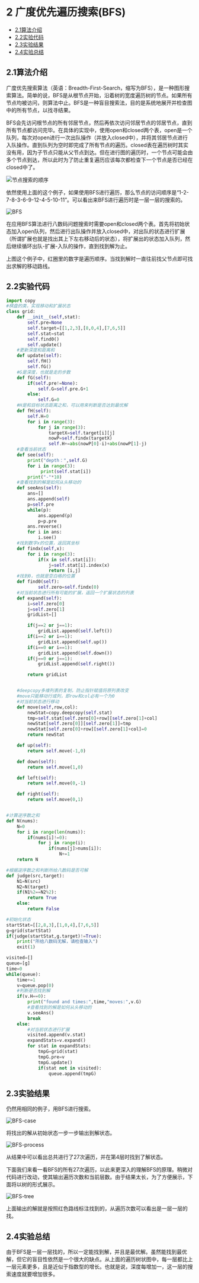 # 2 广度优先遍历搜索(BFS)
- [2.1算法介绍](#21算法介绍)
- [2.2实验代码](#22实验代码)
- [2.3实验结果](#23实验结果)
- [2.4实验总结](#24实验总结)
## 2.1算法介绍

广度优先搜索算法（英语：Breadth-First-Search，缩写为BFS），是一种图形搜索算法。简单的说，BFS是从根节点开始，沿着树的宽度遍历树的节点。如果所有节点均被访问，则算法中止。BFS是一种盲目搜索法，目的是系统地展开并检查图中的所有节点，以找寻结果。

BFS会先访问根节点的所有邻居节点，然后再依次访问邻居节点的邻居节点，直到所有节点都访问完毕。在具体的实现中，使用open和closed两个表，open是一个队列，每次对open进行一次出队操作（并放入closed中），并将其邻居节点进行入队操作。直到队列为空时即完成了所有节点的遍历。closed表在遍历树时其实没有用，因为子节点只能从父节点到达。但在进行图的遍历时，一个节点可能会由多个节点到达，所以此时为了防止重复遍历应该每次都检查下一个节点是否已经在closed中了。 

![节点搜索的顺序](../../img/tree.png)

依然使用上面的这个例子，如果使用BFS进行遍历，那么节点的访问顺序是“1-2-7-8-3-6-9-12-4-5-10-11”。可以看出来BFS进行遍历时是一层一层的搜索的。

![BFS](../../img/BFS.png)

在应用BFS算法进行八数码问题搜索时需要open和closed两个表。首先将初始状态加入open队列，然后进行出队操作并放入closed中，对出队的状态进行扩展（所谓扩展也就是找出其上下左右移动后的状态），将扩展出的状态加入队列，然后继续循环出队-扩展-入队的操作，直到找到解为止。

上图这个例子中，红圈里的数字是遍历顺序。当找到解时一直往前找父节点即可找出求解的移动路线。

## 2.2实验代码

```python
import copy
#棋盘的类，实现移动和扩展状态
class grid:
    def __init__(self,stat):
        self.pre=None
        self.target=[[1,2,3],[8,0,4],[7,6,5]]
        self.stat=stat
        self.find0()
        self.update()
    #更新深度和距离和
    def update(self):
        self.fH()
        self.fG()
    #G是深度，也就是走的步数
    def fG(self):
        if(self.pre!=None):
            self.G=self.pre.G+1
        else:
            self.G=0
    #H是和目标状态距离之和，可以用来判断是否达到最优解
    def fH(self):
        self.H=0
        for i in range(3):
            for j in range(3):
                targetX=self.target[i][j]
                nowP=self.findx(targetX)
                self.H+=abs(nowP[0]-i)+abs(nowP[1]-j)
    #查看当前状态
    def see(self):
        print("depth：",self.G)
        for i in range(3):
             print(self.stat[i])
        print("-"*10)
    #查看找到的解是如何从头移动的
    def seeAns(self):
        ans=[]
        ans.append(self)
        p=self.pre
        while(p):
            ans.append(p)
            p=p.pre
        ans.reverse()
        for i in ans:
            i.see()
    #找到数字x的位置，返回其坐标
    def findx(self,x):
        for i in range(3):
            if(x in self.stat[i]):
                j=self.stat[i].index(x)
                return [i,j]
    #找到0，也就是空白格的位置
    def find0(self):
            self.zero=self.findx(0)
    #对当前状态进行所有可能的扩展，返回一个扩展状态的列表
    def expand(self):
        i=self.zero[0]
        j=self.zero[1]
        gridList=[]

        if(j==2 or j==1):
            gridList.append(self.left())
        if(i==2 or i==1):
            gridList.append(self.up())
        if(i==0 or i==1):
            gridList.append(self.down())
        if(j==0 or j==1):
            gridList.append(self.right())

        return gridList


    #deepcopy多维列表的复制，防止指针赋值将原列表改变
    #move只能移动行或列，即row和col必有一个为0
    #对当前状态进行移动
    def move(self,row,col):
        newStat=copy.deepcopy(self.stat)
        tmp=self.stat[self.zero[0]+row][self.zero[1]+col]
        newStat[self.zero[0]][self.zero[1]]=tmp
        newStat[self.zero[0]+row][self.zero[1]+col]=0
        return newStat

    def up(self):
        return self.move(-1,0)

    def down(self):
        return self.move(1,0)

    def left(self):
        return self.move(0,-1)

    def right(self):
        return self.move(0,1)


#计算逆序数之和
def N(nums):
    N=0
    for i in range(len(nums)):
        if(nums[i]!=0):
            for j in range(i):
                if(nums[j]>nums[i]):
                    N+=1
    return N

#根据逆序数之和判断所给八数码是否可解
def judge(src,target):
    N1=N(src)
    N2=N(target)
    if(N1%2==N2%2):
        return True
    else:
        return False

#初始化状态
startStat=[[2,8,3],[1,0,4],[7,6,5]]
g=grid(startStat)
if(judge(startStat,g.target)!=True):
    print("所给八数码无解，请检查输入")
    exit(1)

visited=[]
queue=[g]
time=0
while(queue):
    time+=1
    v=queue.pop(0)
    #判断是否找到解
    if(v.H==0):
        print("found and times:",time,"moves:",v.G)
        #查看找到的解是如何从头移动的
        v.seeAns()
        break
    else:
        #对当前状态进行扩展
        visited.append(v.stat)
        expandStats=v.expand()
        for stat in expandStats:
            tmpG=grid(stat)
            tmpG.pre=v
            tmpG.update()
            if(stat not in visited):
                queue.append(tmpG)

```

## 2.3实验结果

仍然用相同的例子，用BFS进行搜索。

![BFS-case](../../img/DFS-case.png)

将找出的解从初始状态一步一步输出到解状态。

![BFS-process](../../img/BFS-process.png)

从结果中可以看出总共进行了27次遍历，并在第4层时找到了解状态。

下面我们来看一看BFS的所有27次遍历，以此来更深入的理解BFS的原理。稍微对代码进行改动，使其输出遍历次数和当前层数。由于结果太长，为了方便展示，下面将以树的形式展示。

![BFS-tree](../../img/BFS-tree.png)

上面输出的解就是按照红色路线标注找到的，从遍历次数可以看出是一层一层的找。

## 2.4实验总结

由于BFS是一层一层找的，所以一定能找到解，并且是最优解。虽然能找到最优解，但它的盲目性依然是一个很大的缺点。从上面的遍历树状图中，每一层都比上一层元素更多，且是近似于指数型的增长。也就是说，深度每增加一，这一层的搜索速度就要增加很多。 